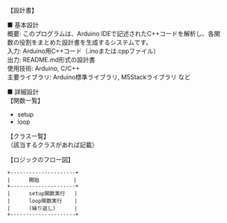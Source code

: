 【設計書】

■ 基本設計  
概要: このプログラムは、Arduino IDEで記述されたC++コードを解析し、各関数の役割をまとめた設計書を生成するシステムです。  
入力: Arduino用C++コード（.inoまたは.cppファイル）  
出力: README.md形式の設計書  
使用技術: Arduino, C/C++  
主要ライブラリ: Arduino標準ライブラリ, M5Stackライブラリ  など

■ 詳細設計  
【関数一覧】  
- setup
- loop

【クラス一覧】  
（該当するクラスがあれば記載）

【ロジックのフロー図】  
```
+---------------------+
|      開始           |
+---------------------+
|      setup関数実行   |
|      loop関数実行    |
|      (繰り返し)      |
+---------------------+
```